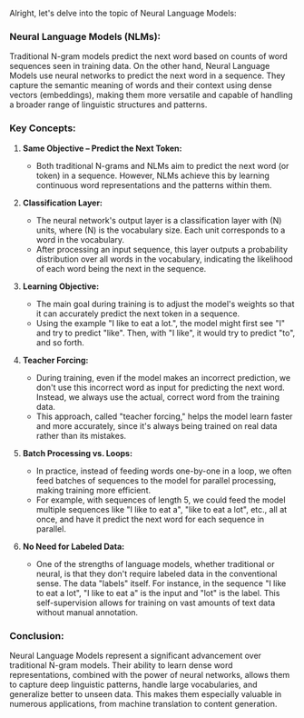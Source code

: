 Alright, let's delve into the topic of Neural Language Models:

### Neural Language Models (NLMs):

Traditional N-gram models predict the next word based on counts of word sequences seen in training data. On the other hand, Neural Language Models use neural networks to predict the next word in a sequence. They capture the semantic meaning of words and their context using dense vectors (embeddings), making them more versatile and capable of handling a broader range of linguistic structures and patterns.

### Key Concepts:

1. **Same Objective – Predict the Next Token:** 
   - Both traditional N-grams and NLMs aim to predict the next word (or token) in a sequence. However, NLMs achieve this by learning continuous word representations and the patterns within them.

2. **Classification Layer:** 
   - The neural network's output layer is a classification layer with \(N\) units, where \(N\) is the vocabulary size. Each unit corresponds to a word in the vocabulary.
   - After processing an input sequence, this layer outputs a probability distribution over all words in the vocabulary, indicating the likelihood of each word being the next in the sequence.

3. **Learning Objective:** 
   - The main goal during training is to adjust the model's weights so that it can accurately predict the next token in a sequence. 
   - Using the example "I like to eat a lot.", the model might first see "I" and try to predict "like". Then, with "I like", it would try to predict "to", and so forth.

4. **Teacher Forcing:** 
   - During training, even if the model makes an incorrect prediction, we don't use this incorrect word as input for predicting the next word. Instead, we always use the actual, correct word from the training data.
   - This approach, called "teacher forcing," helps the model learn faster and more accurately, since it's always being trained on real data rather than its mistakes.

5. **Batch Processing vs. Loops:** 
   - In practice, instead of feeding words one-by-one in a loop, we often feed batches of sequences to the model for parallel processing, making training more efficient.
   - For example, with sequences of length 5, we could feed the model multiple sequences like "I like to eat a", "like to eat a lot", etc., all at once, and have it predict the next word for each sequence in parallel.

6. **No Need for Labeled Data:** 
   - One of the strengths of language models, whether traditional or neural, is that they don't require labeled data in the conventional sense. The data "labels" itself. For instance, in the sequence "I like to eat a lot", "I like to eat a" is the input and "lot" is the label. This self-supervision allows for training on vast amounts of text data without manual annotation.

### Conclusion:

Neural Language Models represent a significant advancement over traditional N-gram models. Their ability to learn dense word representations, combined with the power of neural networks, allows them to capture deep linguistic patterns, handle large vocabularies, and generalize better to unseen data. This makes them especially valuable in numerous applications, from machine translation to content generation.